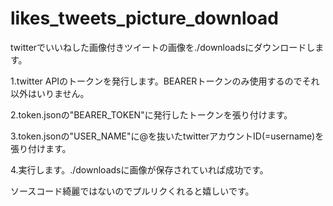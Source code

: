 # likes_tweets_picture_download

twitterでいいねした画像付きツイートの画像を./downloadsにダウンロードします。

1.twitter APIのトークンを発行します。BEARERトークンのみ使用するのでそれ以外はいりません。

2.token.jsonの"BEARER_TOKEN"に発行したトークンを張り付けます。

3.token.jsonの"USER_NAME"に@を抜いたtwitterアカウントID(=username)を張り付けます。

4.実行します。./downloadsに画像が保存されていれば成功です。


ソースコード綺麗ではないのでプルリクくれると嬉しいです。
